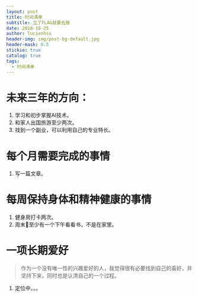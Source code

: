 ```yaml
---
layout: post
title: 时间清单
subtitle: 立了FLAG就要去做
date: 2018-10-25
author: lucienhsu
header-img: img/post-bg-default.jpg
header-mask: 0.5
stickie: true
catalog: true
tags:
  - 时间清单
---
```


# 未来三年的方向：
1. 学习和初步掌握AI技术。
2. 和家人出国旅游至少两次。
3. 找到一个副业，可以利用自己的专业特长。

# 每个月需要完成的事情
1. 写一篇文章。

# 每周保持身体和精神健康的事情
1. 健身房打卡两次。
2. 周末至少有一个下午看看书，不是在家里。

# 一项长期爱好
> 作为一个没有唯一性的兴趣爱好的人，我觉得很有必要找到自己的喜好，并坚持下来，同时也是认清自己的一个过程。
1. 定位中。。。